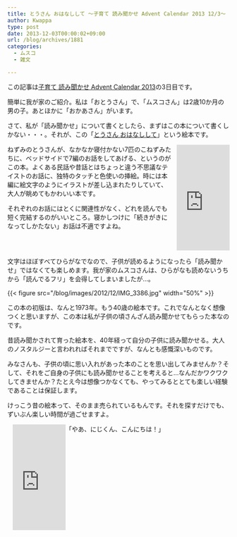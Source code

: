 ```yaml
---
title: とうさん おはなしして 〜子育て 読み聞かせ Advent Calendar 2013 12/3〜
author: Kwappa
type: post
date: 2013-12-03T00:00:02+09:00
url: /blog/archives/1881
categories:
  - ムスコ
  - 雑文

---
```

この記事は<a href="http://www.adventar.org/calendars/165" target="_blank" rel="noopener noreferrer">子育て 読み聞かせ Advent Calendar 2013</a>の3日目です。

簡単に我が家のご紹介。私は「おとうさん」で、「ムスコさん」は2歳10か月の男の子。あとほかに「おかあさん」がいます。

さて、私が「読み聞かせ」について書くとしたら、まずはこの本について書くしかない・・・。それが、この「<a href="http://amzn.to/1c6IahH" target="_blank" rel="noopener noreferrer">とうさん おはなしして</a>」という絵本です。

<iframe src="http://rcm-fe.amazon-adsystem.com/e/cm?lt1=_blank&#038;bc1=000000&#038;IS2=1&#038;nou=1&#038;bg1=FFFFFF&#038;fc1=000000&#038;lc1=336699&#038;t=bottomline02-22&#038;o=9&#038;p=8&#038;l=as1&#038;m=amazon&#038;f=ifr&#038;ref=qf_sp_asin_til&#038;asins=4579402499" style="width:120px;height:240px;float:right;margin-left:12px;" scrolling="no" marginwidth="0" marginheight="0" frameborder="0"></iframe>

ねずみのとうさんが、なかなか寝付かない7匹のこねずみたちに、ベッドサイドで7編のお話をしてあげる、というのがこの本。よくある民話や昔話とはちょっと違う不思議なテイストのお話に、独特のタッチと色使いの挿絵。時には本編に絵文字のようにイラストが差し込まれたりしていて、大人が眺めてもかわいい本です。

それぞれのお話にはとくに関連性がなく、どれを読んでも短く完結するのがいいところ。寝かしつけに「続きがきになってしかたない」お話は不適ですよね。

<br style="clear:both;" />

<!--more-->

文字はほぼすべてひらがなでなので、子供が読めるようになったら「読み聞かせ」ではなくても楽しめます。我が家のムスコさんは、ひらがなも読めないうちから「読んでるフリ」を会得してしまいましたが…。

{{< figure src="/blog/images/2012/12/IMG_3386.jpg" width="50%" >}}

この本の初版は、なんと1973年。もう40歳の絵本です。これでなんとなく想像つくと思いますが、この本は私が子供の頃さんざん読み聞かせてもらった本なのです。

昔読み聞かされて育った絵本を、40年経って自分の子供に読み聞かせる。大人のノスタルジーと言われればそれまでですが、なんとも感慨深いものです。

みなさんも、子供の頃に思い入れがあった本のことを思い出してみませんか？そして、それをご自身の子供にも読み聞かせることを考えると…なんだかワクワクしてきませんか？たとえ今は想像つかなくても、やってみるととても楽しい経験であることは保証します。

けっこう昔の絵本って、そのまま売られているもんです。それを探すだけでも、ずいぶん楽しい時間が過ごせますよ。

<iframe src="http://rcm-fe.amazon-adsystem.com/e/cm?lt1=_blank&#038;bc1=000000&#038;IS2=1&#038;nou=1&#038;bg1=FFFFFF&#038;fc1=000000&#038;lc1=336699&#038;t=bottomline02-22&#038;o=9&#038;p=8&#038;l=as1&#038;m=amazon&#038;f=ifr&#038;ref=qf_sp_asin_til&#038;asins=4579402499" style="width:120px;height:240px;float:left;margin-left:12px;" scrolling="no" marginwidth="0" marginheight="0" frameborder="0"></iframe>

「やあ、にじくん、こんにちは！」

<br style="clear:both;" />
